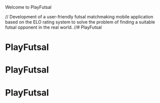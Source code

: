 Welcome to PlayFutsal

// Development of a user-friendly futsal matchmaking mobile application based on the ELO rating system to solve the problem of finding a suitable futsal opponent in the real world. //# PlayFutsal
# PlayFutsal
# PlayFutsal
# PlayFutsal
